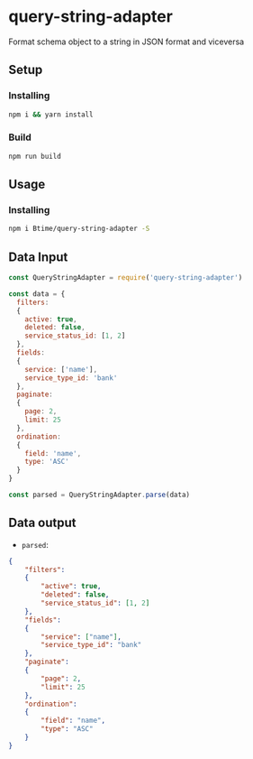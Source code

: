 # query-string-adapter
Format schema object to a string in JSON format and viceversa

## Setup

### Installing

```bash
npm i && yarn install
```

### Build

```bash
npm run build
```

## Usage

### Installing

```bash
npm i Btime/query-string-adapter -S
```

## Data Input

```js
const QueryStringAdapter = require('query-string-adapter')

const data = {
  filters:
  {
    active: true,
    deleted: false,
    service_status_id: [1, 2]
  },
  fields:
  {
    service: ['name'],
    service_type_id: 'bank'
  },
  paginate:
  {
    page: 2,
    limit: 25
  },
  ordination:
  {
    field: 'name',
    type: 'ASC'
  }
}

const parsed = QueryStringAdapter.parse(data)
```

## Data output

- `parsed`:

```json
{
    "filters":
    {
        "active": true,
        "deleted": false,
        "service_status_id": [1, 2]
    },
    "fields":
    {
        "service": ["name"],
        "service_type_id": "bank"
    },
    "paginate":
    {
        "page": 2,
        "limit": 25
    },
    "ordination":
    {
        "field": "name",
        "type": "ASC"
    }
}
```
